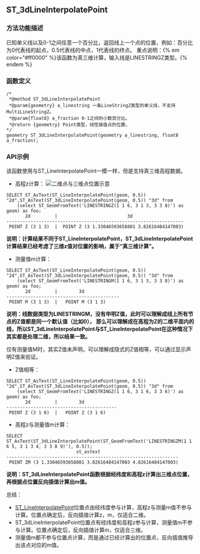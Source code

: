 ## <span id='ST_3dLineInterpolatePoint'>ST_3dLineInterpolatePoint</span>
### 方法功能描述
已知单义线以及0-1之间任意一个百分比，返回线上一个点的位置，例如：百分比为0代表线的起点，0.5代表线的中点，1代表线的终点。
重点说明：{% em color="#ff0000" %}该函数为真三维计算，输入线是LINESTRINGZ类型。{% endem %}
### 函数定义
```
/*
 *@method ST_3dLineInterpolatePoint
 *@param{geometry} a_linestring 一条LineStringZ类型的单义线，不支持MultiLineStringZ。
 *@param{float8} a_fraction 0-1之间的小数百分比。
 *@return {geometry} Point类型，线性插值点的位置。
*/
geometry ST_3dLineInterpolatePoint(geometry a_linestring, float8 a_fraction);
```


### API示例
该函数使用与ST_LineInterpolatePoint一模一样，但是支持真三维高程数据。

* 高程z计算：
![二维点与三维点位置示意]({{book.service}}/images/LinearReferencing/ST_3dLineInterpolatePoint.png)

```
SELECT ST_AsText(ST_LineInterpolatePoint(geom, 0.5)) "2d",ST_AsText(ST_3dLineInterpolatePoint(geom, 0.5)) "3d" from 
	(select ST_GeomFromText('LINESTRINGZ(1 1 6, 3 1 3, 3 3 8)') as geom) as foo;
       2d         |                          3d
------------------------------------------------------------------
 POINT Z (3 1 3)  |  POINT Z (3 1.33046593658801 3.82616484147003)
```
**说明：计算结果不同于ST_LineInterpolatePoint，ST_3dLineInterpolatePoint计算结果已经考虑了三维z值对位置的影响，属于“真三维计算”。**



* 测量值m计算：

```
SELECT ST_AsText(ST_LineInterpolatePoint(geom, 0.5)) "2d",ST_AsText(ST_3dLineInterpolatePoint(geom, 0.5)) "3d" from 
	(select ST_GeomFromText('LINESTRINGM(1 1 6, 3 1 3, 3 3 8)') as geom) as foo;
       2d         |        3d
------------------------------------------
 POINT M (3 1 3)  |   POINT M (3 1 3)
```

**说明：线数据类型为LINESTRINGM，没有申明Z值，此时可以理解成线上所有节点的Z值都是同一个默认值（比如0），
那么可以理解成在高程为Z的二维平面内的线，所以ST_3dLineInterpolatePoint与ST_LineInterpolatePoint在这种情况下其实都是处理二维，所以结果一致。**

仅有测量值M时，其实Z值未声明，可以理解成隐式的Z值相等，可以通过显示声明Z值来验证。

* Z值相等：

```
SELECT ST_AsText(ST_LineInterpolatePoint(geom, 0.5)) "2d",ST_AsText(ST_3dLineInterpolatePoint(geom, 0.5)) "3d" from 
	(select ST_GeomFromText('LINESTRINGZ(1 1 6, 3 1 6, 3 3 6)') as geom) as foo;
       2d         |        3d
-----------------------------------------
 POINT Z (3 1 6)  |   POINT Z (3 1 6)
```


* 高程z与测量值m计算：

```
SELECT ST_AsText(ST_3dLineInterpolatePoint(ST_GeomFromText('LINESTRINGZM(1 1 6 5, 3 1 3 4, 3 3 8 9)'), 0.5));
                          st_astext
----------------------------------------------------------------
 POINT ZM (3 1.33046593658801 3.82616484147003 4.82616484147003)
```
**说明：ST_3dLineInterpolatePoint函数根据经纬度和高程z计算出三维点位置，再根据点位置反向插值计算出m值。**

总结：

* [ST_LineInterpolatePoint](./ST_LineInterpolatePoint.html)位置点由经纬度参与计算，高程z与测量m值不参与计算。位置点确定后，反向插值计算z，m，仅适合二维。
* ST_3dLineInterpolatePoint位置点有经纬度和高程z参与计算，测量值m不参与计算。位置点确定后，反向插值计算m，仅适合三维。
* 测量值m都不参与位置点计算，而是通过已经计算出的位置点，反向插值推导出该点对应的m值。